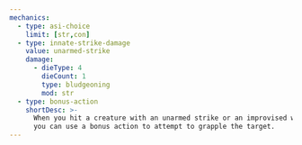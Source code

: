 ```yaml
---
mechanics:
  - type: asi-choice
    limit: [str,con]
  - type: innate-strike-damage
    value: unarmed-strike
    damage:
      - dieType: 4
        dieCount: 1
        type: bludgeoning
        mod: str
  - type: bonus-action
    shortDesc: >-
      When you hit a creature with an unarmed strike or an improvised weapon on your turn,
      you can use a bonus action to attempt to grapple the target.
---
```


